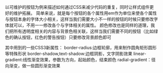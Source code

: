 以可维护的按钮为例来描述如何通过CSS来减少代码的重复，同时让样式组件更好的维护拓展。
简单来说，就是每个按钮的各个属性用em作为单位来使各个属性与按钮本身的字体大小相关，这样当我们需要大小不一样的按钮的时候只要修改字体就可以，不用一一修改各个与字体相关的属性。
颜色修改也是同样的道理，我们把所有透明度相关的内容与背景色相关联，这样当我们需要不同的按钮（比如绿色的确认按钮，红色的警告按钮）只要修改背景颜色即可

其中用到的一些CSS3新属性：
border-radius:边框轮廓，用来制作圆角矩形圆形等特殊形状
border-shadow,text-shadow:边框阴影，文字阴影效果
linear-gradient:线性渐变效果，参数为方向，起始颜色，结束颜色
radial-gradient：径向渐变，做一些圆形渐变效果